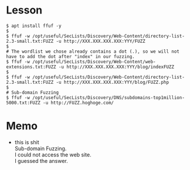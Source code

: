 # Lesson
```console
$ apt install ffuf -y
$ 
$ ffuf -w /opt/useful/SecLists/Discovery/Web-Content/directory-list-2.3-small.txt:FUZZ -u http://XXX.XXX.XXX.XXX:YYY/FUZZ
$
# The wordlist we chose already contains a dot (.), so we will not have to add the dot after "index" in our fuzzing.
$ ffuf -w /opt/useful/SecLists/Discovery/Web-Content/web-extensions.txt:FUZZ -u http://XXX.XXX.XXX.XXX:YYY/blog/indexFUZZ
$
$ ffuf -w /opt/useful/SecLists/Discovery/Web-Content/directory-list-2.3-small.txt:FUZZ -u http://XXX.XXX.XXX.XXX:YYY/blog/FUZZ.php
$
# Sub-domain Fuzzing
$ ffuf -w /opt/useful/SecLists/Discovery/DNS/subdomains-top1million-5000.txt:FUZZ -u http://FUZZ.hoghoge.com/
```

# Memo
- this is shit  
Sub-domain Fuzzing.  
I could not access the web site.   
I guessed the answer.